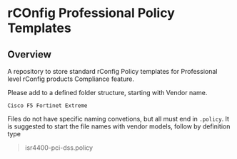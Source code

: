 # rCOnfig Professional Policy Templates

## Overview
A repository to store standard rConfig Policy templates for Professional level rConfig products Compliance feature.

Please add to a defined folder structure, starting with Vendor name. 

`
Cisco
F5
Fortinet
Extreme
`

Files do not have specific naming convetions, but all must end in `.policy`. It is suggested to start the file names with vendor models, follow by definition type
> isr4400-pci-dss.policy
 

